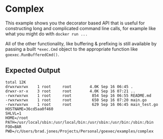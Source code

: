 # Complex

This example shows you the decorator based API that is useful for constructing
long and complicated command line calls, for example like what you might do with
`docker run ...`

All of the other functionality, like buffering & prefixing is still available by
passing a built `*exec.Cmd` object to the appropriate function like
`goexec.RunBufferedCmd()`.

## Expected Output

```
total 12K
drwxrwxrwx    1 root     root        4.0K Sep 16 06:45 .
drwxr-xr-x    3 root     root        4.0K Sep 16 07:21 ..
-rwxrwxrwx    1 root     root         854 Sep 16 06:55 README.md
-rwxrwxrwx    1 root     root         650 Sep 16 07:20 main.go
-rwxrwxrwx    1 root     root         629 Sep 16 06:45 main_test.go
HOSTNAME=36cd5aa0f460
SHLVL=1
HOME=/root
PATH=/usr/local/sbin:/usr/local/bin:/usr/sbin:/usr/bin:/sbin:/bin
FOO=BAR
PWD=/c/Users/brad.jones/Projects/Personal/goexec/examples/complex
```
